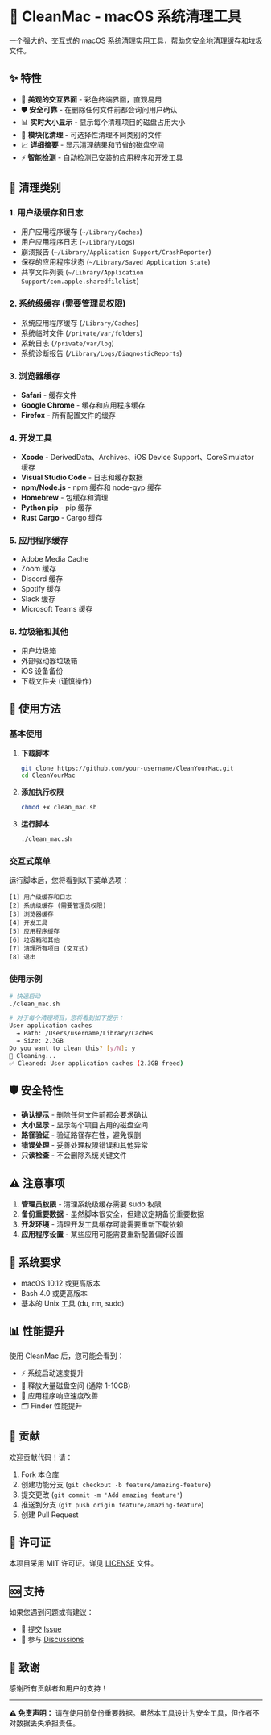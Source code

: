 # 🧼 CleanMac - macOS 系统清理工具

一个强大的、交互式的 macOS 系统清理实用工具，帮助您安全地清理缓存和垃圾文件。

## ✨ 特性

- 🎨 **美观的交互界面** - 彩色终端界面，直观易用
- 🛡️ **安全可靠** - 在删除任何文件前都会询问用户确认
- 📊 **实时大小显示** - 显示每个清理项目的磁盘占用大小
- 🎯 **模块化清理** - 可选择性清理不同类别的文件
- 📈 **详细摘要** - 显示清理结果和节省的磁盘空间
- ⚡ **智能检测** - 自动检测已安装的应用程序和开发工具

## 🧹 清理类别

### 1. 用户级缓存和日志
- 用户应用程序缓存 (`~/Library/Caches`)
- 用户应用程序日志 (`~/Library/Logs`)
- 崩溃报告 (`~/Library/Application Support/CrashReporter`)
- 保存的应用程序状态 (`~/Library/Saved Application State`)
- 共享文件列表 (`~/Library/Application Support/com.apple.sharedfilelist`)

### 2. 系统级缓存 (需要管理员权限)
- 系统应用程序缓存 (`/Library/Caches`)
- 系统临时文件 (`/private/var/folders`)
- 系统日志 (`/private/var/log`)
- 系统诊断报告 (`/Library/Logs/DiagnosticReports`)

### 3. 浏览器缓存
- **Safari** - 缓存文件
- **Google Chrome** - 缓存和应用程序缓存
- **Firefox** - 所有配置文件的缓存

### 4. 开发工具
- **Xcode** - DerivedData、Archives、iOS Device Support、CoreSimulator 缓存
- **Visual Studio Code** - 日志和缓存数据
- **npm/Node.js** - npm 缓存和 node-gyp 缓存
- **Homebrew** - 包缓存和清理
- **Python pip** - pip 缓存
- **Rust Cargo** - Cargo 缓存

### 5. 应用程序缓存
- Adobe Media Cache
- Zoom 缓存
- Discord 缓存
- Spotify 缓存
- Slack 缓存
- Microsoft Teams 缓存

### 6. 垃圾箱和其他
- 用户垃圾箱
- 外部驱动器垃圾箱
- iOS 设备备份
- 下载文件夹 (谨慎操作)

## 🚀 使用方法

### 基本使用

1. **下载脚本**
   ```bash
   git clone https://github.com/your-username/CleanYourMac.git
   cd CleanYourMac
   ```

2. **添加执行权限**
   ```bash
   chmod +x clean_mac.sh
   ```

3. **运行脚本**
   ```bash
   ./clean_mac.sh
   ```

### 交互式菜单

运行脚本后，您将看到以下菜单选项：

```
[1] 用户级缓存和日志
[2] 系统级缓存 (需要管理员权限)
[3] 浏览器缓存
[4] 开发工具
[5] 应用程序缓存
[6] 垃圾箱和其他
[7] 清理所有项目 (交互式)
[8] 退出
```

### 使用示例

```bash
# 快速启动
./clean_mac.sh

# 对于每个清理项目，您将看到如下提示：
User application caches
  → Path: /Users/username/Library/Caches
  → Size: 2.3GB
Do you want to clean this? [y/N]: y
🧹 Cleaning...
✅ Cleaned: User application caches (2.3GB freed)
```

## 🛡️ 安全特性

- **确认提示** - 删除任何文件前都会要求确认
- **大小显示** - 显示每个项目占用的磁盘空间
- **路径验证** - 验证路径存在性，避免误删
- **错误处理** - 妥善处理权限错误和其他异常
- **只读检查** - 不会删除系统关键文件

## ⚠️ 注意事项

1. **管理员权限** - 清理系统级缓存需要 sudo 权限
2. **备份重要数据** - 虽然脚本很安全，但建议定期备份重要数据
3. **开发环境** - 清理开发工具缓存可能需要重新下载依赖
4. **应用程序设置** - 某些应用可能需要重新配置偏好设置

## 🔧 系统要求

- macOS 10.12 或更高版本
- Bash 4.0 或更高版本
- 基本的 Unix 工具 (du, rm, sudo)

## 📊 性能提升

使用 CleanMac 后，您可能会看到：

- ⚡ 系统启动速度提升
- 💾 释放大量磁盘空间 (通常 1-10GB)
- 🔄 应用程序响应速度改善
- 🗂️ Finder 性能提升

## 🤝 贡献

欢迎贡献代码！请：

1. Fork 本仓库
2. 创建功能分支 (`git checkout -b feature/amazing-feature`)
3. 提交更改 (`git commit -m 'Add amazing feature'`)
4. 推送到分支 (`git push origin feature/amazing-feature`)
5. 创建 Pull Request

## 📝 许可证

本项目采用 MIT 许可证。详见 [LICENSE](LICENSE) 文件。

## 🆘 支持

如果您遇到问题或有建议：

- 📧 提交 [Issue](https://github.com/your-username/CleanYourMac/issues)
- 💬 参与 [Discussions](https://github.com/your-username/CleanYourMac/discussions)

## 🎉 致谢

感谢所有贡献者和用户的支持！

---

**⚠️ 免责声明：** 请在使用前备份重要数据。虽然本工具设计为安全工具，但作者不对数据丢失承担责任。